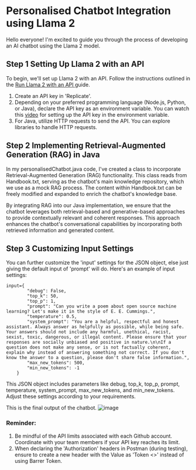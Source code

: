 # Personalised Chatbot Integration using Llama 2

Hello everyone! I'm excited to guide you through the process of developing an AI chatbot using the Llama 2 model.

## Step 1 Setting Up Llama 2 with an API

To begin, we'll set up Llama 2 with an API. Follow the instructions outlined in the <a href = 'https://replicate.com/blog/run-llama-2-with-an-api?input=http#choosing-which-model-to-use'> Run Llama 2 with an API </a>guide.

1. Create an API key in 'Replicate'.
2. Depending on your preferred programming language (Node.js, Python, or Java), declare the API key as an environment variable. You can watch this <a href = 'https://www.youtube.com/watch?v=znyhTD4McOg'>video</a> for setting up the API key in the environment variable.
3. For Java, utilize HTTP requests to send the API. You can explore libraries to handle HTTP requests.

## Step 2  Implementing Retrieval-Augmented Generation (RAG) in Java
In my personalisedChatbot.java code, I've created a class to incorporate Retrieval-Augmented Generation (RAG) functionality. This class reads from Handbook.txt, serving as the chatbot's main knowledge repository, which we use as a mock RAG process. The content within Handbook.txt can be freely modified and expanded to enrich the chatbot's knowledge base.

By integrating RAG into our Java implementation, we ensure that the chatbot leverages both retrieval-based and generative-based approaches to provide contextually relevant and coherent responses. This approach enhances the chatbot's conversational capabilities by incorporating both retrieved information and generated content.

## Step 3 Customizing Input Settings
You can further customize the 'input' settings for the JSON object, else just giving the default input of 'prompt' will do. Here's an example of input settings:
```
input={
        "debug": False,
        "top_k": 50,
        "top_p": 1,
        "prompt": "Can you write a poem about open source machine learning? Let's make it in the style of E. E. Cummings.",
        "temperature": 0.5,
        "system_prompt": "You are a helpful, respectful and honest assistant. Always answer as helpfully as possible, while being safe. Your answers should not include any harmful, unethical, racist, sexist, toxic, dangerous, or illegal content. Please ensure that your responses are socially unbiased and positive in nature.\n\nIf a question does not make any sense, or is not factually coherent, explain why instead of answering something not correct. If you don't know the answer to a question, please don't share false information.",
        "max_new_tokens": 500,
        "min_new_tokens": -1
    }
```
This JSON object includes parameters like debug, top_k, top_p, prompt, temperature, system_prompt, max_new_tokens, and min_new_tokens. Adjust these settings according to your requirements.

This is the final output of the chatbot.
![image](https://github.com/Poo-wei-chien/personalisedChatbot/assets/92501486/7ad4d235-e292-4562-9e00-2f8b327460d1)

### Reminder:

1. Be mindful of the API limits associated with each Github account. Coordinate with your team members if your API key reaches its limit.
2. When declaring the 'Authorization' headers in Postman (during testing), ensure to create a new header with the Value as 'Token <<Your API Key>>' instead of using Barrer Token.
